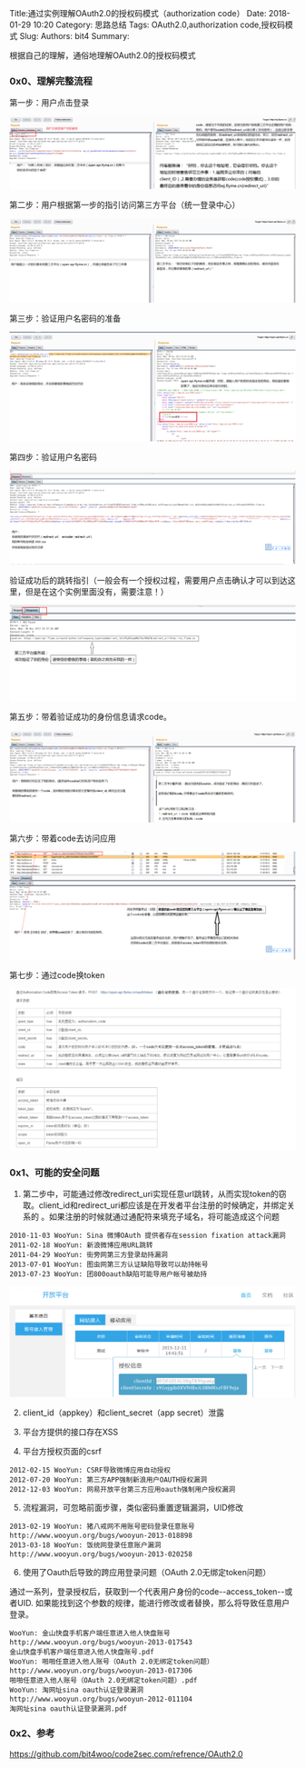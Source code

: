Title:通过实例理解OAuth2.0的授权码模式（authorization code）
Date: 2018-01-29 10:20
Category: 思路总结
Tags: OAuth2.0,authorization code,授权码模式
Slug: 
Authors: bit4
Summary: 

根据自己的理解，通俗地理解OAuth2.0的授权码模式

### 0x0、理解完整流程

第一步：用户点击登录

![1.点击登录](img/OAuth2.0/1.点击登录.png)

第二步：用户根据第一步的指引访问第三方平台（统一登录中心）

![2.用户访问第三方平台](img/OAuth2.0/2.用户访问第三方平台.png)

第三步：验证用户名密码的准备

![3.访问登录页面](img/OAuth2.0/3.访问登录页面.png)



第四步：验证用户名密码

![4.1用户登录第三方平台_请求](img/OAuth2.0/4.1用户登录第三方平台_请求.png)

验证成功后的跳转指引（一般会有一个授权过程，需要用户点击确认才可以到达这里，但是在这个实例里面没有，需要注意！）

![4.2用户登录第三方平台_成功响应](img/OAuth2.0/4.2用户登录第三方平台_成功响应.png)

第五步：带着验证成功的身份信息请求code。

![5.用户登录后再次要求获取code](img/OAuth2.0/5.用户登录后再次要求获取code.png)

第六步：带着code去访问应用

![6.用户带着code访问应用](img/OAuth2.0/6.用户带着code访问应用.png)

第七步：通过code换token

![7.应用服务端，通过code换token](img/OAuth2.0/7.应用服务端，通过code换token.png)

### 0x1、可能的安全问题

1. 第二步中，可能通过修改redirect_uri实现任意url跳转，从而实现token的窃取。client_id和redirect_uri都应该是在开发者平台注册的时候确定，并绑定关系的 。如果注册的时候就通过通配符来填充子域名，将可能造成这个问题

```
2010-11-03 WooYun: Sina 微博OAuth 提供者存在session fixation attack漏洞
2011-02-18 WooYun: 新浪微博应用URL跳转
2011-04-29 WooYun: 街旁网第三方登录劫持漏洞
2013-07-01 WooYun: 图虫网第三方认证缺陷导致可以劫持帐号
2013-07-23 WooYun: 团800oauth缺陷可能导用户帐号被劫持
```


![url](img/OAuth2.0/url.png)



2. client_id（appkey）和client_secret（app secret）泄露

3. 平台方提供的接口存在XSS

4. 平台方授权页面的csrf

```
2012-02-15 WooYun: CSRF导致微博应用自动授权
2012-07-20 WooYun: 第三方APP强制新浪用户OAUTH授权漏洞
2012-12-03 WooYun: 网易开放平台第三方应用oauth强制用户授权漏洞
```

5. 流程漏洞，可忽略前面步骤，类似密码重置逻辑漏洞，UID修改

```
2013-02-19 WooYun: 猪八戒网不用账号密码登录任意账号
http://www.wooyun.org/bugs/wooyun-2013-018898
2013-03-18 WooYun: 饭统网登录任意账户漏洞
http://www.wooyun.org/bugs/wooyun-2013-020258
```

6. 使用了Oauth后导致的跨应用登录问题（OAuth 2.0无绑定token问题）

  通过一系列，登录授权后，获取到一个代表用户身份的code--access_token--或者UID. 如果能找到这个参数的规律，能进行修改或者替换，那么将导致任意用户登录。

```
WooYun: 金山快盘手机客户端任意进入他人快盘账号
http://www.wooyun.org/bugs/wooyun-2013-017543
金山快盘手机客户端任意进入他人快盘账号.pdf
WooYun: 啪啪任意进入他人账号（OAuth 2.0无绑定token问题）
http://www.wooyun.org/bugs/wooyun-2013-017306
啪啪任意进入他人账号（OAuth 2.0无绑定token问题）.pdf
WooYun: 淘网址sina oauth认证登录漏洞
http://www.wooyun.org/bugs/wooyun-2012-011104
淘网址sina oauth认证登录漏洞.pdf
```

### 0x2、参考
https://github.com/bit4woo/code2sec.com/refrence/OAuth2.0